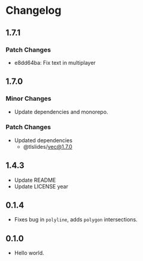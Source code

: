 # Changelog

## 1.7.1

### Patch Changes

- e8dd64ba: Fix text in multiplayer

## 1.7.0

### Minor Changes

- Update dependencies and monorepo.

### Patch Changes

- Updated dependencies
  - @tlslides/vec@1.7.0

## 1.4.3

- Update README
- Update LICENSE year

## 0.1.4

- Fixes bug in `polyline`, adds `polygon` intersections.

## 0.1.0

- Hello world.

